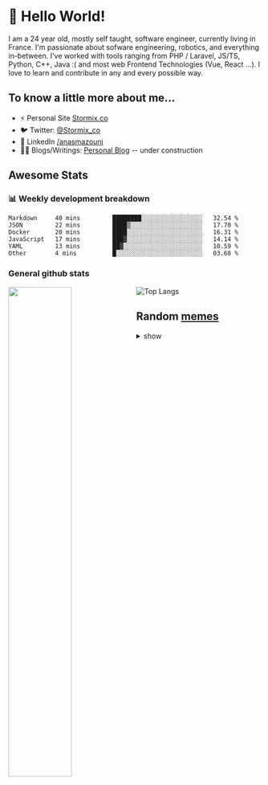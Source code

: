 # 👋 Hello World!

I am a 24 year old, mostly self taught, software engineer, currently living in France. I'm passionate about sofware engineering, robotics, and everything in-between. I've worked with tools ranging from PHP / Laravel, JS/TS, Python, C++, Java :( and most web Frontend Technologies (Vue, React ...). I love to learn and contribute in any and every possible way.

## To know a little more about me...

- ⚡ Personal Site [Stormix.co](http://stormix.co/)
- 🐦 Twitter: [@Stormix_co](https://twitter.com/stormix_co)
- 👥 LinkedIn [/anasmazouni](https://linkedin.com/in/anasmazouni)
- 👨‍💻 Blogs/Writings: [Personal Blog](https://blog.anasmazouni.dev/) -- under construction

## Awesome Stats

### :bar_chart: Weekly development breakdown

<!--START_SECTION:waka-->

```text
Markdown     40 mins         ████████░░░░░░░░░░░░░░░░░   32.54 %
JSON         22 mins         ████▒░░░░░░░░░░░░░░░░░░░░   17.70 %
Docker       20 mins         ████░░░░░░░░░░░░░░░░░░░░░   16.31 %
JavaScript   17 mins         ███▓░░░░░░░░░░░░░░░░░░░░░   14.14 %
YAML         13 mins         ██▓░░░░░░░░░░░░░░░░░░░░░░   10.59 %
Other        4 mins          █░░░░░░░░░░░░░░░░░░░░░░░░   03.68 %
```

<!--END_SECTION:waka-->


### General github stats

[<img align="left" width="50%" src="https://github-readme-stats.vercel.app/api?username=stormix&count_private=true&show_icons=true&theme=radical" />](https://github-readme-stats.vercel.app/api?username=stormix&count_private=true&show_icons=true&theme=radical)
![Top Langs](https://github-readme-stats.vercel.app/api/top-langs/?username=stormix&hide=TeX&layout=compact&theme=radical)


## Random [memes](https://github.com/Stormix/memes/)
<details>
<summary> show
</summary>
  
  ![meme](https://memes.stormix.co/send/memes)
</details>


